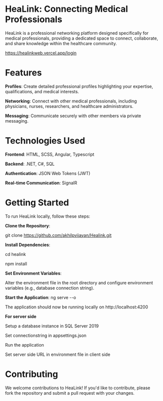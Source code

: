 # HeaLink: Connecting Medical Professionals

HeaLink is a professional networking platform designed specifically for medical professionals, providing a dedicated space to connect, collaborate, and share knowledge within the healthcare community.

https://healinkweb.vercel.app/login

# Features

**Profiles**: Create detailed professional profiles highlighting your expertise, qualifications, and medical interests.

**Networking**: Connect with other medical professionals, including physicians, nurses, researchers, and healthcare administrators.

**Messaging**: Communicate securely with other members via private messaging.

# Technologies Used

**Frontend**: HTML, SCSS, Angular, Typescript

**Backend**: .NET, C#, SQL

**Authentication**: JSON Web Tokens (JWT)

**Real-time Communication**: SignalR

# Getting Started

To run HeaLink locally, follow these steps:

**Clone the Repository**:

git clone https://github.com/akhilpvijayan/Healink.git

**Install Dependencies**:

cd healink

npm install

**Set Environment Variables**:

Alter the environment file in the root directory and configure environment variables (e.g., database connection string).

**Start the Application**:
ng serve --o

The application should now be running locally on http://localhost:4200

**For server side**

Setup a database instance in SQL Server 2019

Set connectionstring in appsettings.json

Run the application

Set server side URL in environment file in client side

# Contributing

We welcome contributions to HeaLink! If you'd like to contribute, please fork the repository and submit a pull request with your changes.



